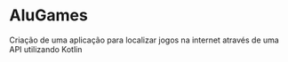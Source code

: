 # AluGames
Criação de uma aplicação para localizar jogos na internet através de uma API utilizando Kotlin
